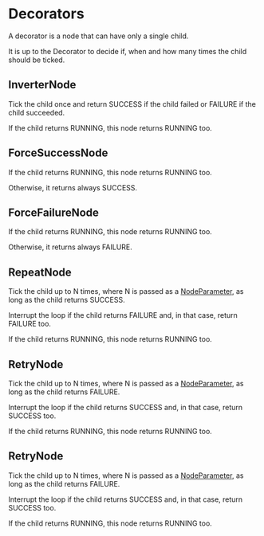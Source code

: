 # Decorators

A decorator is a node that can have only a single child.

It is up to the Decorator to decide if, when and how many times the child should be
ticked.

## InverterNode

Tick the child once and return SUCCESS if the child failed or FAILURE if
the child succeeded.

If the child returns RUNNING, this node returns RUNNING too.

## ForceSuccessNode

If the child returns RUNNING, this node returns RUNNING too. 

Otherwise, it returns always SUCCESS.

## ForceFailureNode

If the child returns RUNNING, this node returns RUNNING too. 

Otherwise, it returns always FAILURE.

## RepeatNode

Tick the child up to N times, where N is passed as a [NodeParameter](NodeParameter.md),
as long as the child returns SUCCESS.

Interrupt the loop if the child returns FAILURE and, in that case, return FAILURE too.

If the child returns RUNNING, this node returns RUNNING too.

## RetryNode

Tick the child up to N times, where N is passed as a [NodeParameter](NodeParameter.md),
as long as the child returns FAILURE.

Interrupt the loop if the child returns SUCCESS and, in that case, return SUCCESS too.

If the child returns RUNNING, this node returns RUNNING too.

## RetryNode

Tick the child up to N times, where N is passed as a [NodeParameter](NodeParameter.md),
as long as the child returns FAILURE.

Interrupt the loop if the child returns SUCCESS and, in that case, return SUCCESS too.

If the child returns RUNNING, this node returns RUNNING too.

